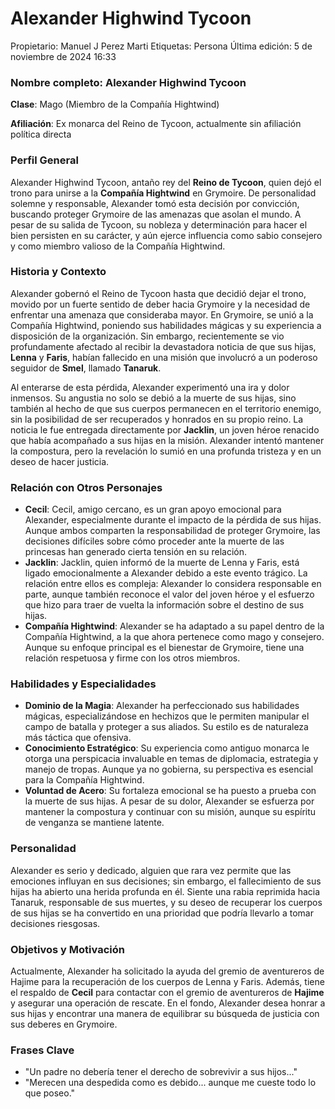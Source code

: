 # Alexander Highwind Tycoon

Propietario: Manuel J Perez Marti
Etiquetas: Persona
Última edición: 5 de noviembre de 2024 16:33

### **Nombre completo**: Alexander Highwind Tycoon

**Clase**: Mago (Miembro de la Compañía Hightwind)

**Afiliación**: Ex monarca del Reino de Tycoon, actualmente sin afiliación política directa

### Perfil General

Alexander Highwind Tycoon, antaño rey del **Reino de Tycoon**, quien dejó el trono para unirse a la **Compañía Hightwind** en Grymoire. De personalidad solemne y responsable, Alexander tomó esta decisión por convicción, buscando proteger Grymoire de las amenazas que asolan el mundo. A pesar de su salida de Tycoon, su nobleza y determinación para hacer el bien persisten en su carácter, y aún ejerce influencia como sabio consejero y como miembro valioso de la Compañía Hightwind.

### Historia y Contexto

Alexander gobernó el Reino de Tycoon hasta que decidió dejar el trono, movido por un fuerte sentido de deber hacia Grymoire y la necesidad de enfrentar una amenaza que consideraba mayor. En Grymoire, se unió a la Compañía Hightwind, poniendo sus habilidades mágicas y su experiencia a disposición de la organización. Sin embargo, recientemente se vio profundamente afectado al recibir la devastadora noticia de que sus hijas, **Lenna** y **Faris**, habían fallecido en una misión que involucró a un poderoso seguidor de **Smel**, llamado **Tanaruk**.

Al enterarse de esta pérdida, Alexander experimentó una ira y dolor inmensos. Su angustia no solo se debió a la muerte de sus hijas, sino también al hecho de que sus cuerpos permanecen en el territorio enemigo, sin la posibilidad de ser recuperados y honrados en su propio reino. La noticia le fue entregada directamente por **Jacklin**, un joven héroe renacido que había acompañado a sus hijas en la misión. Alexander intentó mantener la compostura, pero la revelación lo sumió en una profunda tristeza y en un deseo de hacer justicia.

### Relación con Otros Personajes

- **Cecil**: Cecil, amigo cercano, es un gran apoyo emocional para Alexander, especialmente durante el impacto de la pérdida de sus hijas. Aunque ambos comparten la responsabilidad de proteger Grymoire, las decisiones difíciles sobre cómo proceder ante la muerte de las princesas han generado cierta tensión en su relación.
- **Jacklin**: Jacklin, quien informó de la muerte de Lenna y Faris, está ligado emocionalmente a Alexander debido a este evento trágico. La relación entre ellos es compleja: Alexander lo considera responsable en parte, aunque también reconoce el valor del joven héroe y el esfuerzo que hizo para traer de vuelta la información sobre el destino de sus hijas.
- **Compañía Hightwind**: Alexander se ha adaptado a su papel dentro de la Compañía Hightwind, a la que ahora pertenece como mago y consejero. Aunque su enfoque principal es el bienestar de Grymoire, tiene una relación respetuosa y firme con los otros miembros.

### Habilidades y Especialidades

- **Dominio de la Magia**: Alexander ha perfeccionado sus habilidades mágicas, especializándose en hechizos que le permiten manipular el campo de batalla y proteger a sus aliados. Su estilo es de naturaleza más táctica que ofensiva.
- **Conocimiento Estratégico**: Su experiencia como antiguo monarca le otorga una perspicacia invaluable en temas de diplomacia, estrategia y manejo de tropas. Aunque ya no gobierna, su perspectiva es esencial para la Compañía Hightwind.
- **Voluntad de Acero**: Su fortaleza emocional se ha puesto a prueba con la muerte de sus hijas. A pesar de su dolor, Alexander se esfuerza por mantener la compostura y continuar con su misión, aunque su espíritu de venganza se mantiene latente.

### Personalidad

Alexander es serio y dedicado, alguien que rara vez permite que las emociones influyan en sus decisiones; sin embargo, el fallecimiento de sus hijas ha abierto una herida profunda en él. Siente una rabia reprimida hacia Tanaruk, responsable de sus muertes, y su deseo de recuperar los cuerpos de sus hijas se ha convertido en una prioridad que podría llevarlo a tomar decisiones riesgosas.

### Objetivos y Motivación

Actualmente, Alexander ha solicitado la ayuda del gremio de aventureros de Hajime para la recuperación de los cuerpos de Lenna y Faris. Además, tiene el respaldo de **Cecil** para contactar con el gremio de aventureros de **Hajime** y asegurar una operación de rescate. En el fondo, Alexander desea honrar a sus hijas y encontrar una manera de equilibrar su búsqueda de justicia con sus deberes en Grymoire.

### Frases Clave

- "Un padre no debería tener el derecho de sobrevivir a sus hijos..."
- "Merecen una despedida como es debido... aunque me cueste todo lo que poseo."